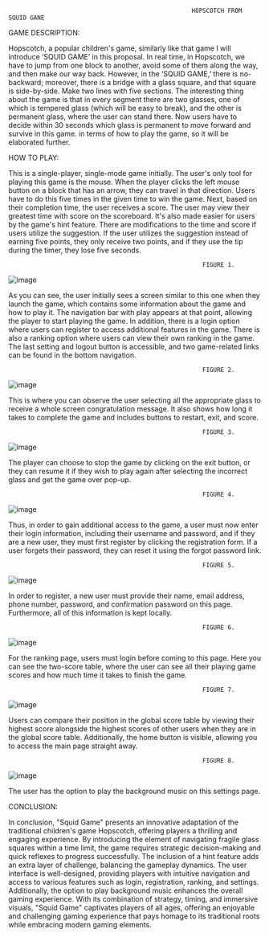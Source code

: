                                                        HOPSCOTCH FROM SQUID GANE 

GAME DESCRIPTION:

Hopscotch, a popular children's game, similarly like that game I will introduce ‘SQUID GAME’ in this proposal. In real time, in Hopscotch, we have to jump from one block to another, avoid some of them along the way, and then make our way back. However, in the ‘SQUID GAME,’ there is no-backward; moreover, there is a bridge with a glass square, and that square is side-by-side. Make two lines with five sections. The interesting thing about the game is that in every segment there are two glasses, one of which is tempered glass (which will be easy to break), and the other is permanent glass, where the user can stand there. Now users have to decide within 30 seconds which glass is permanent to move forward and survive in this game. in terms of how to play the game, so it will be elaborated further.

HOW TO PLAY:

This is a single-player, single-mode game initially. The user's only tool for playing this game is the mouse. When the player clicks the left mouse button on a block that has an arrow, they can travel in that direction. Users have to do this five times in the given time to win the game. Next, based on their completion time, the user receives a score. The user may view their greatest time with score on the scoreboard. It's also made easier for users by the game's hint feature. There are modifications to the time and score if users utilize the suggestion. If the user utilizes the suggestion instead of earning five points, they only receive two points, and if they use the tip during the timer, they lose five seconds.

                                                          FIGURE 1.
                                                          
![image](https://github.com/SM-vins/squid_game/assets/66661362/1ef90f67-ecea-4b6b-a739-3028b0784309)

As you can see, the user initially sees a screen similar to this one when they launch the game, which contains some information about the game and how to play it. The navigation bar with play appears at that point, allowing the player to start playing the game. In addition, there is a login option where users can register to access additional features in the game. There is also a ranking option where users can view their own ranking in the game. The last setting and logout button is accessible, and two game-related links can be found in the bottom navigation.

                                                          FIGURE 2.
                                                          
![image](https://github.com/SM-vins/squid_game/assets/66661362/f66b6621-76bb-4f07-ac1c-c8310375da24)

This is where you can observe the user selecting all the appropriate glass to receive a whole screen congratulation message. It also shows how long it takes to complete the game and includes buttons to restart, exit, and score.

                                                          FIGURE 3.
                                                          
![image](https://github.com/SM-vins/squid_game/assets/66661362/73dce07d-9bdb-4f99-aa75-0439bee660e0)

The player can choose to stop the game by clicking on the exit button, or they can resume it if they wish to play again after selecting the incorrect glass and get the game over pop-up.

                                                          FIGURE 4.
                                                          
![image](https://github.com/SM-vins/squid_game/assets/66661362/4cc90e36-25cc-498a-bd13-d31d93bdd541)

Thus, in order to gain additional access to the game, a user must now enter their login information, including their username and password, and if they are a new user, they must first register by clicking the registration form. If a user forgets their password, they can reset it using the forgot password link.

                                                          FIGURE 5.
                                                          
![image](https://github.com/SM-vins/squid_game/assets/66661362/e788ab9e-1230-42a9-9afe-12e0369c1087)

In order to register, a new user must provide their name, email address, phone number, password, and confirmation password on this page. Furthermore, all of this information is kept locally.

                                                          FIGURE 6.
                                                          
![image](https://github.com/SM-vins/squid_game/assets/66661362/098b6b66-c650-4d1b-8a9c-a7ab15b0f88e)

 For the ranking page, users must login before coming to this page. Here you can see the two-score table, where the user can see all their playing game scores and how much time it takes to finish the game.
 
                                                          FIGURE 7.
                                                          
![image](https://github.com/SM-vins/squid_game/assets/66661362/4f0c63bc-bb55-4331-a874-90c9b171f953)

Users can compare their position in the global score table by viewing their highest score alongside the highest scores of other users when they are in the global score table. Additionally, the home button is visible, allowing you to access the main page straight away.
                                                          
                                                          FIGURE 8.
                                                          
![image](https://github.com/SM-vins/squid_game/assets/66661362/04d7b0a0-3166-40ac-801b-8b79a4f95bc7)

The user has the option to play the background music on this settings page.

   
CONCLUSION: 

In conclusion, "Squid Game" presents an innovative adaptation of the traditional children's game Hopscotch, offering players a thrilling and engaging experience. By introducing the element of navigating fragile glass squares within a time limit, the game requires strategic decision-making and quick reflexes to progress successfully. The inclusion of a hint feature adds an extra layer of challenge, balancing the gameplay dynamics. The user interface is well-designed, providing players with intuitive navigation and access to various features such as login, registration, ranking, and settings. Additionally, the option to play background music enhances the overall gaming experience. With its combination of strategy, timing, and immersive visuals, "Squid Game" captivates players of all ages, offering an enjoyable and challenging gaming experience that pays homage to its traditional roots while embracing modern gaming elements.



